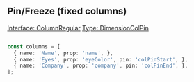 ## Pin/Freeze (fixed columns)

[<Badge type="tip">Interface: ColumnRegular</Badge>](../types/Interface.ColumnRegular) [<Badge type="tip">Type: DimensionColPin</Badge>](../types/TypeAlias.DimensionColPin)


<!--@include: ../parts/column.pin.md-->

``` ts

const columns = [
  { name: 'Name', prop: 'name', },
  { name: 'Eyes', prop: 'eyeColor', pin: 'colPinStart', },
  { name: 'Company', prop: 'company', pin: 'colPinEnd', },
];

```